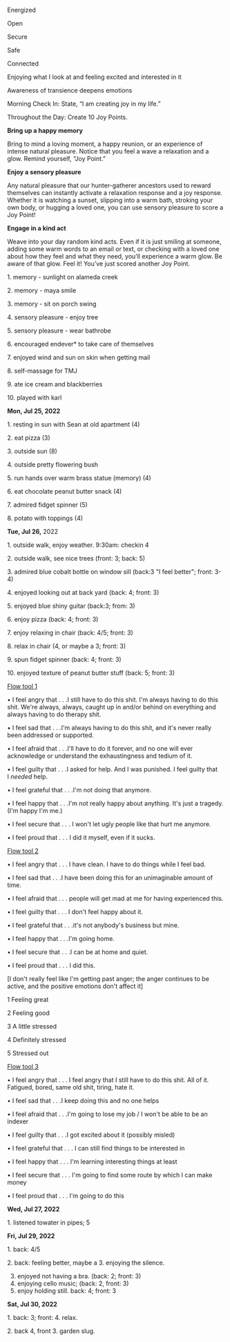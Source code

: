 Energized

Open

Secure

Safe

Connected

Enjoying what I look at and feeling excited and interested in it

Awareness of transience deepens emotions

Morning Check In: State, “I am creating joy in my life.”

Throughout the Day: Create 10 Joy Points.

**Bring up a happy memory**

Bring to mind a loving moment, a happy reunion, or an experience of intense natural pleasure. Notice that you feel a wave a relaxation and a glow. Remind yourself, “Joy Point.”

**Enjoy a sensory pleasure**

Any natural pleasure that our hunter-gatherer ancestors used to reward themselves can instantly activate a relaxation response and a joy response. Whether it is watching a sunset, slipping into a warm bath, stroking your own body, or hugging a loved one, you can use sensory pleasure to score a Joy Point!

**Engage in a kind act**

Weave into your day random kind acts. Even if it is just smiling at someone, adding some warm words to an email or text, or checking with a loved one about how they feel and what they need, you’ll experience a warm glow. Be aware of that glow. Feel it! You’ve just scored another Joy Point.

1\. memory - sunlight on alameda creek

2\. memory - maya smile

3\. memory - sit on porch swing

4\. sensory pleasure - enjoy tree

5\. sensory pleasure - wear bathrobe

6\. encouraged endever* to take care of themselves

7\. enjoyed wind and sun on skin when getting mail

8\. self-massage for TMJ

9\. ate ice cream and blackberries

10\. played with karl

**Mon, Jul 25, 2022**

1\. resting in sun with Sean at old apartment (4)

2\. eat pizza (3)

3\. outside sun (8)

4\. outside pretty flowering bush

5\. run hands over warm brass statue (memory) (4)

6\. eat chocolate peanut butter snack (4)

7\. admired fidget spinner (5)

8\. potato with toppings (4)

**Tue, Jul 26,** 2022

1\. outside walk, enjoy weather. 9:30am: checkin 4

2\. outside walk, see nice trees (front: 3; back: 5)

3\. admired blue cobalt bottle on window sill (back:3 "I feel better"; front: 3-4)

4\. enjoyed looking out at back yard (back: 4; front: 3)

5\. enjoyed blue shiny guitar (back:3; from: 3)

6\. enjoy pizza (back: 4; front: 3)

7\. enjoy relaxing in chair (back: 4/5; front: 3)

8\. relax in chair (4, or maybe a 3; front: 3)

9\. spun fidget spinner (back: 4; front: 3)

10\. enjoyed texture of peanut butter stuff (back: 5; front: 3)

<ins>Flow tool 1</ins>

• I feel angry that . . .I still have to do this shit. I'm always having to do this shit. We're always, always, caught up in and/or behind on everything and always having to do therapy shit.

• I feel sad that . . .I'm always having to do this shit, and it's never really been addressed or supported.

• I feel afraid that . . .I'll have to do it forever, and no one will ever acknowledge or understand the exhaustingness and tedium of it.

• I feel guilty that . . .I asked for help. And I was punished. I feel guilty that I *needed* help.

• I feel grateful that . . .I'm not doing that anymore.

• I feel happy that . . .I'm not really happy about anything. It's just a tragedy. (I'm happy I'm me.)

• I feel secure that . . . I won't let ugly people like that hurt me anymore.

• I feel proud that . . . I did it myself, even if it sucks.

<ins>Flow tool 2</ins>

• I feel angry that . . . I have clean. I have to do things while I feel bad.

• I feel sad that . . .I have been doing this for an unimaginable amount of time.

• I feel afraid that . . . people will get mad at me for having experienced this.

• I feel guilty that . . . I don't feel happy about it.

• I feel grateful that . . .it's not anybody's business but mine.

• I feel happy that . . .I'm going home.

• I feel secure that . . .I can be at home and quiet.

• I feel proud that . . . I did this.

\[I don't really feel like I'm getting past anger; the anger continues to be active, and the positive emotions don't affect it\]

1 Feeling great

2 Feeling good

3 A little stressed

4 Definitely stressed

5 Stressed out

<ins>Flow tool 3</ins>

• I feel angry that . . . I feel angry that I still have to do this shit. All of it. Fatigued, bored, same old shit, tiring, hate it.

• I feel sad that . . .I keep doing this and no one helps

• I feel afraid that . . .I'm going to lose my job / I won't be able to be an indexer

• I feel guilty that . . .I got excited about it (possibly misled)

• I feel grateful that . . . I can still find things to be interested in

• I feel happy that . . . I'm learning interesting things at least

• I feel secure that . . . I'm going to find some route by which I can make money

• I feel proud that . . . I'm going to do this

**Wed, Jul 27, 2022**

1\. listened towater in pipes; 5

**Fri, Jul 29, 2022**

1\. back: 4/5

2\. back: feeling better, maybe a 3. enjoying the silence.

3.  enjoyed not having a bra. (back: 2; front: 3)
4.  enjoying cello music; (back: 2, front: 3)
5.  enjoy holding still. back: 4; front: 3

**Sat, Jul 30, 2022**

1\. back: 3; front: 4. relax. 

2\. back 4, front 3. garden slug.